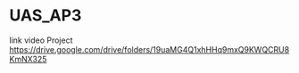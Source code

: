 # UAS_AP3

link video Project
https://drive.google.com/drive/folders/19uaMG4Q1xhHHq9mxQ9KWQCRU8KmNX325